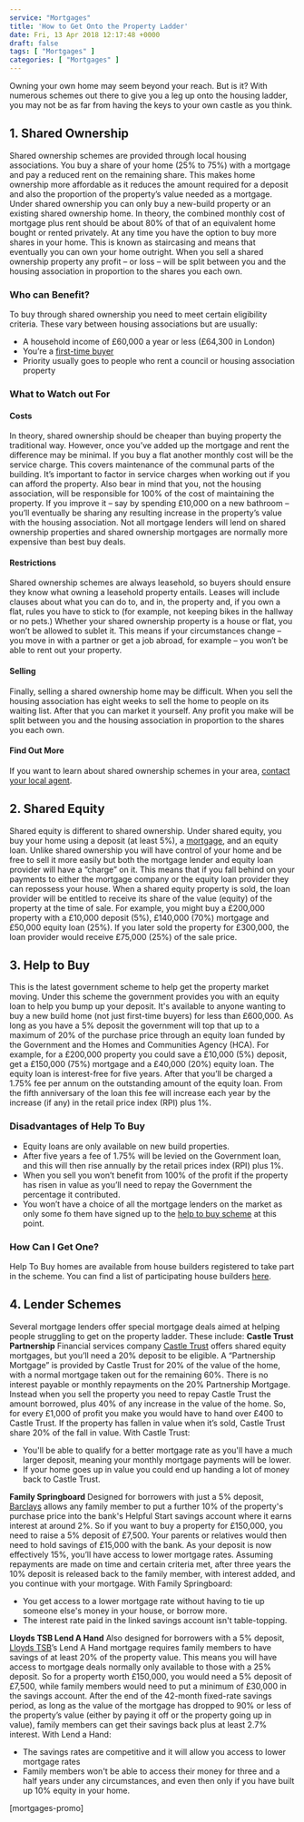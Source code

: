```yaml
---
service: "Mortgages"
title: 'How to Get Onto the Property Ladder'
date: Fri, 13 Apr 2018 12:17:48 +0000
draft: false
tags: [ "Mortgages" ]
categories: [ "Mortgages" ]
---
```


Owning your own home may seem beyond your reach. But is it? With numerous schemes out there to give you a leg up onto the housing ladder, you may not be as far from having the keys to your own castle as you think.

1\. Shared Ownership
--------------------

Shared ownership schemes are provided through local housing associations. You buy a share of your home (25% to 75%) with a mortgage and pay a reduced rent on the remaining share. This makes home ownership more affordable as it reduces the amount required for a deposit and also the proportion of the property’s value needed as a mortgage. Under shared ownership you can only buy a new-build property or an existing shared ownership home. In theory, the combined monthly cost of mortgage plus rent should be about 80% of that of an equivalent home bought or rented privately. At any time you have the option to buy more shares in your home. This is known as staircasing and means that eventually you can own your home outright. When you sell a shared ownership property any profit – or loss – will be split between you and the housing association in proportion to the shares you each own.

### Who can Benefit?

To buy through shared ownership you need to meet certain eligibility criteria. These vary between housing associations but are usually:

*   A household income of £60,000 a year or less (£64,300 in London)
*   You’re a [first-time buyer](https://www.totallymoney.com/mortgages/first-time-buyer/)
*   Priority usually goes to people who rent a council or housing association property

### What to Watch out For

#### Costs

In theory, shared ownership should be cheaper than buying property the traditional way. However, once you’ve added up the mortgage and rent the difference may be minimal. If you buy a flat another monthly cost will be the service charge. This covers maintenance of the communal parts of the building. It’s important to factor in service charges when working out if you can afford the property. Also bear in mind that you, not the housing association, will be responsible for 100% of the cost of maintaining the property. If you improve it – say by spending £10,000 on a new bathroom – you’ll eventually be sharing any resulting increase in the property’s value with the housing association. Not all mortgage lenders will lend on shared ownership properties and shared ownership mortgages are normally more expensive than best buy deals.

#### Restrictions

Shared ownership schemes are always leasehold, so buyers should ensure they know what owning a leasehold property entails. Leases will include clauses about what you can do to, and in, the property and, if you own a flat, rules you have to stick to (for example, not keeping bikes in the hallway or no pets.) Whether your shared ownership property is a house or flat, you won’t be allowed to sublet it. This means if your circumstances change – you move in with a partner or get a job abroad, for example – you won’t be able to rent out your property.

#### Selling

Finally, selling a shared ownership home may be difficult. When you sell the housing association has eight weeks to sell the home to people on its waiting list. After that you can market it yourself. Any profit you make will be split between you and the housing association in proportion to the shares you each own.

#### Find Out More

If you want to learn about shared ownership schemes in your area, [contact your local agent](http://www.helptobuy.org.uk/equity-loan/find-helptobuy-agent).

2\. Shared Equity
-----------------

Shared equity is different to shared ownership. Under shared equity, you buy your home using a deposit (at least 5%), a [mortgage](https://www.totallymoney.com/mortgages/), and an equity loan. Unlike shared ownership you will have control of your home and be free to sell it more easily but both the mortgage lender and equity loan provider will have a “charge” on it. This means that if you fall behind on your payments to either the mortgage company or the equity loan provider they can repossess your house. When a shared equity property is sold, the loan provider will be entitled to receive its share of the value (equity) of the property at the time of sale. For example, you might buy a £200,000 property with a £10,000 deposit (5%), £140,000 (70%) mortgage and £50,000 equity loan (25%). If you later sold the property for £300,000, the loan provider would receive £75,000 (25%) of the sale price.

3\. Help to Buy
---------------

This is the latest government scheme to help get the property market moving. Under this scheme the government provides you with an equity loan to help you bump up your deposit. It's available to anyone wanting to buy a new build home (not just first-time buyers) for less than £600,000. As long as you have a 5% deposit the government will top that up to a maximum of 20% of the purchase price through an equity loan funded by the Government and the Homes and Communities Agency (HCA). For example, for a £200,000 property you could save a £10,000 (5%) deposit, get a £150,000 (75%) mortgage and a £40,000 (20%) equity loan. The equity loan is interest-free for five years. After that you’ll be charged a 1.75% fee per annum on the outstanding amount of the equity loan. From the fifth anniversary of the loan this fee will increase each year by the increase (if any) in the retail price index (RPI) plus 1%.

### Disadvantages of Help To Buy

*   Equity loans are only available on new build properties.
*   After five years a fee of 1.75% will be levied on the Government loan, and this will then rise annually by the retail prices index (RPI) plus 1%.
*   When you sell you won’t benefit from 100% of the profit if the property has risen in value as you’ll need to repay the Government the percentage it contributed.
*   You won’t have a choice of all the mortgage lenders on the market as only some fo them have signed up to the [help to buy scheme](http://www.totallymoney.com/help-to-buy-map/) at this point.

### How Can I Get One?

Help To Buy homes are available from house builders registered to take part in the scheme. You can find a list of participating house builders [here](http://www.helptobuy.org.uk/equity-loan/find-helptobuy-agent).

4\. Lender Schemes
------------------

Several mortgage lenders offer special mortgage deals aimed at helping people struggling to get on the property ladder. These include: **Castle Trust Partnership** Financial services company [Castle Trust](https://www.castletrust.co.uk/mortgages--2) offers shared equity mortgages, but you’ll need a 20% deposit to be eligible. A “Partnership Mortgage” is provided by Castle Trust for 20% of the value of the home, with a normal mortgage taken out for the remaining 60%. There is no interest payable or monthly repayments on the 20% Partnership Mortgage. Instead when you sell the property you need to repay Castle Trust the amount borrowed, plus 40% of any increase in the value of the home. So, for every £1,000 of profit you make you would have to hand over £400 to Castle Trust. If the property has fallen in value when it’s sold, Castle Trust share 20% of the fall in value. With Castle Trust:

*   You'll be able to qualify for a better mortgage rate as you'll have a much larger deposit, meaning your monthly mortgage payments will be lower.
*   If your home goes up in value you could end up handing a lot of money back to Castle Trust.

**Family Springboard** Designed for borrowers with just a 5% deposit, [Barclays](http://www.barclays.co.uk/Mortgages/Familyspringboardmortgage/P1242627640100) allows any family member to put a further 10% of the property's purchase price into the bank's Helpful Start savings account where it earns interest at around 2%. So if you want to buy a property for £150,000, you need to raise a 5% deposit of £7,500. Your parents or relatives would then need to hold savings of £15,000 with the bank. As your deposit is now effectively 15%, you’ll have access to lower mortgage rates. Assuming repayments are made on time and certain criteria met, after three years the 10% deposit is released back to the family member, with interest added, and you continue with your mortgage. With Family Springboard:

*   You get access to a lower mortgage rate without having to tie up someone else's money in your house, or borrow more.
*   The interest rate paid in the linked savings account isn't table-topping.

**Lloyds TSB Lend A Hand** Also designed for borrowers with a 5% deposit, [Lloyds TSB](http://www.lloydstsb.com/mortgages/offers/lend-a-hand.asp)’s Lend A Hand mortgage requires family members to have savings of at least 20% of the property value. This means you will have access to mortgage deals normally only available to those with a 25% deposit. So for a property worth £150,000, you would need a 5% deposit of £7,500, while family members would need to put a minimum of £30,000 in the savings account. After the end of the 42-month fixed-rate savings period, as long as the value of the mortgage has dropped to 90% or less of the property’s value (either by paying it off or the property going up in value), family members can get their savings back plus at least 2.7% interest. With Lend a Hand:

*   The savings rates are competitive and it will allow you access to lower mortgage rates
*   Family members won't be able to access their money for three and a half years under any circumstances, and even then only if you have built up 10% equity in your home.

\[mortgages-promo\]
